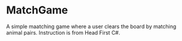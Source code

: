 # MatchGame
A simple maatching game where a user clears the board by matching animal pairs. Instruction is from Head First C#.
